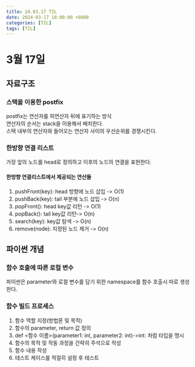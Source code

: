 ```yaml
---
title: 24.03.17 TIL
date: 2024-03-17 18:00:00 +0800
categories: [TIL]
tags: [TIL]  
---
```


# 3월 17일 

## 자료구조
### 스택을 이용한 postfix
postfix는 연산자를 피연산자 뒤에 표기하는 방식 <br>
연산자의 순서는 stack을 이용해서 배치한다.<br>
스택 내부의 연산자와 들어오는 연산자 사이의 우선순위를 경쟁시킨다.
### 한방향 연결 리스트
가장 앞의 노드를 head로 정의하고 이후의 노드의 연결을 표현한다.<br>
#### 한방향 연결리스트에서 제공되는 연산들
1. pushFront(key): head 방향에 노드 삽입 -> O(1)
2. pushBack(key): tail 부분에 노드 삽입 -> O(n)
3. popFront(): head key값 리턴 -> O(1)
4. popBack(): tail key값 리턴-> O(n)
5. search(key): key값 탐색 -> O(n)
6. remove(node): 지정된 노드 제거 -> O(n)

## 파이썬 개념
### 함수 호출에 따른 로컬 변수
파이썬은 parameter와 로컬 변수를 담기 위한 namespace를 함수 호출시 따로 생성한다.
### 함수 빌드 프로세스
1. 함수 역할 지정(방법론 및 목적)
2. 함수의 parameter, return 값 정의
3. def <함수 이름>(parameter1: int, parameter2: int)->int: 처럼 타입을 명시
4. 함수의 목적 및 작동 과정을 간략히 주석으로 작성
5. 함수 내용 작성
6. 테스트 케이스를 적절히 설정 후 테스트